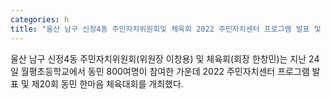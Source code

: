```yaml
---
categories: h
title: "울산 남구 신정4동 주민자치위원회및 체육회 2022 주민자치센터 프로그램 발표 및 제20회 동민 한마음 체육대회 개최"
---
```

울산 남구 신정4동 주민자치위원회(위원장 이창용) 및 체육회(회장 한창민)는 지난 24일 월평초등학교에서 동민 800여명이 참여한 가운데 2022 주민자치센터 프로그램 발표 및 제20회 동민 한마음 체육대회를 개최했다.